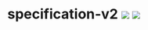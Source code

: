 # specification-v2 [![](https://travis-ci.org/ga4gh-beacon/specification-v2.svg?branch=develop)](https://travis-ci.org/ga4gh-beacon/specification-v2) [![](https://img.shields.io/badge/license-Apache%202-blue.svg)](https://raw.githubusercontent.com/ga4gh-beacon/specification-v2/master/LICENSE)
